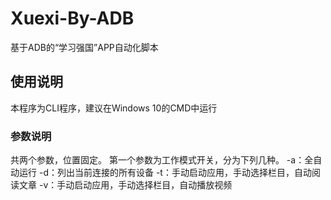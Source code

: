 # Xuexi-By-ADB
基于ADB的“学习强国”APP自动化脚本

## 使用说明
本程序为CLI程序，建议在Windows 10的CMD中运行

### 参数说明
共两个参数，位置固定。
第一个参数为工作模式开关，分为下列几种。
-a：全自动运行
-d：列出当前连接的所有设备
-t：手动启动应用，手动选择栏目，自动阅读文章
-v：手动启动应用，手动选择栏目，自动播放视频

